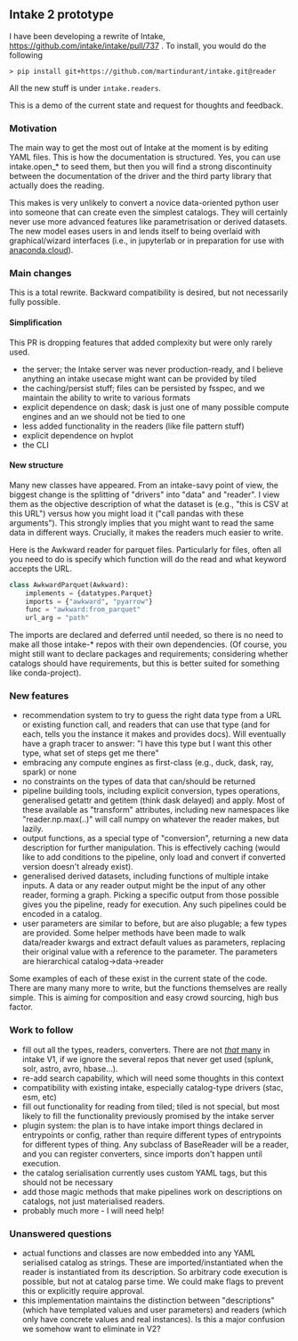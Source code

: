 ## Intake 2 prototype

I have been developing a rewrite of Intake, https://github.com/intake/intake/pull/737 .
To install, you would do the following

```shell
> pip install git+https://github.com/martindurant/intake.git@reader
```

All the new stuff is under `intake.readers`.

This is a demo of the current state and request for thoughts and feedback.

### Motivation

The main way to get the most out of Intake at the moment is by editing YAML files. This is
how the documentation is structured. Yes, you can use intake.open_* to seed them, but then
you will find a strong discontinuity between the documentation of the driver and the third
party library that actually does the reading.

This makes is very unlikely to convert a novice data-oriented python user into someone
that can create even the simplest catalogs. They will certainly never use more advanced
features like parametrisation or derived datasets. The new model eases users in and lends
itself to being overlaid with graphical/wizard interfaces (i.e., in jupyterlab or in
preparation for use with
[anaconda.cloud](https://docs.anaconda.com/free/anaconda-notebooks/notebook-data-catalog/)).

### Main changes

This is a total rewrite. Backward compatibility is desired, but not necessarily fully possible.

#### Simplification

This PR is dropping features that added complexity but were only rarely used.

- the server; the Intake server was never production-ready, and I believe anything an intake
 usecase might want can be provided by tiled
- the caching/persist stuff; files can be persisted by fsspec, and we maintain the ability to
 write to various formats
- explicit dependence on dask; dask is just one of many possible compute engines and
 an we should not be tied to one
- less added functionality in the readers (like file pattern stuff)
- explicit dependence on hvplot
- the CLI

#### New structure

Many new classes have appeared. From an intake-savy point of view, the biggest change is
the splitting of "drivers" into "data" and "reader". I view them as the objective description
of what the dataset is (e.g., "this is CSV at this URL") versus how you might load it
("call pandas with these arguments"). This strongly implies that you might want to read the
same data in different ways. Crucially, it makes the readers much easier to write.

Here is the Awkward reader for parquet files. Particularly for files, often all you need to do
is specify which function will do the read and what keyword accepts the URL.
```python
class AwkwardParquet(Awkward):
    implements = {datatypes.Parquet}
    imports = {"awkward", "pyarrow"}
    func = "awkward:from_parquet"
    url_arg = "path"
```

The imports are declared and deferred until needed, so there is no need to make all those intake-*
repos with their own dependencies. (Of course, you might still want to declare packages
and requirements; considering whether catalogs should have requirements, but this is better
suited for something like conda-project).


### New features

- recommendation system to try to guess the right data type from a URL or existing function call,
 and readers that can use that type (and for each, tells you the instance it makes and provides docs).
 Will eventually have a graph tracer to answer: "I have this type but I want this other type, what
 set of steps get me there"
- embracing any compute engines as first-class (e.g., duck, dask, ray, spark) or none
- no constraints on the types of data that can/should be returned
- pipeline building tools, including explicit conversion, types operations, generalised getattr and
 getitem (think dask delayed) and apply. Most of these available as "transform" attributes, including
 new namespaces like "reader.np.max(..)" will call numpy on whatever the reader makes, but lazily.
- output functions, as a special type of "conversion", returning a new data description for further
 manipulation. This is effectively caching (would like to add conditions to the pipeline, only load and
 convert if converted version doesn't already exist).
- generalised derived datasets, including functions of multiple intake inputs. A data or any reader
 output might be the input of any other reader, forming a graph. Picking a specific output from those
 possible gives you the pipeline, ready for execution. Any such pipelines could be encoded in a catalog.
- user parameters are similar to before, but are also plugable; a few types are provided.
 Some helper methods have been made
 to walk data/reader kwargs and extract default values as parameters, replacing their original value
 with a reference to the parameter. The parameters are hierarchical catalog->data->reader

Some examples of each of these exist in the current state of the code. There are many many more to
write, but the functions themselves are really simple. This is aiming for composition and easy crowd
sourcing, high bus factor.

### Work to follow

- fill out all the types, readers, converters. There are not
 [*that* many](https://intake.readthedocs.io/en/latest/plugin-directory.html) in intake V1, if we ignore
 the several repos that never get used (splunk, solr, astro, avro, hbase...).
- re-add search capability, which will need some thoughts in this context
- compatibility with existing intake, especially catalog-type drivers (stac, esm, etc)
- fill out functionality for reading from tiled; tiled is not special, but most likely to fill the
 functionality previously promised by the intake server
- plugin system: the plan is to have intake import things declared in entrypoints or config, rather
 than require different types of entrypoints for different types of thing. Any subclass of BaseReader
 will be a reader, and you can register converters, since imports don't happen until execution.
- the catalog serialisation currently uses custom YAML tags, but this should not be necessary
- add those magic methods that make pipelines work on descriptions on catalogs, not just
 materialised readers.
- probably much more - I will need help!

### Unanswered questions

- actual functions and classes are now embedded into any YAML serialised catalog as strings. These
 are imported/instantiated when the reader is instantiated from its description. So arbitrary
 code execution is possible, but not at catalog parse time. We could make flags to prevent this or
 explicitly require approval.
- this implementation maintains the distinction between "descriptions" (which have templated values
 and user parameters) and readers (which only have concrete values and real instances). Is this a
 major confusion we somehow want to eliminate in V2?

